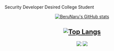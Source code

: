 Security Developer Desired College Student


<div align="center">

[![BeruNaru's GitHub stats](https://github-readme-stats.vercel.app/api?username=BeruNaru)](https://github.com/BeruNaru/github-readme-stats)

[![Top Langs](https://github-readme-stats.vercel.app/api/top-langs/?username=BeruNaru&layout=compact)](https://github.com/BeruNaru/github-readme-stats)
--------------------------------------------------------------------------------------------------------------- 
 <a href="https://twitter.com/XD_Beru_0"><img src="https://img.shields.io/badge/Beru-blue?style=flat&logo=twitter&logoColor=white&link=https://twitter.com/XD_Beru_0"/></a>
  <a href=" https://www.youtube.com/channel/UCj-DquNTPTE8FIJFToDJNog"><img src="https://img.shields.io/badge/Beru-white?style=flat&logo=youtube&logoColor=red&link= https://www.youtube.com/channel/UCj-DquNTPTE8FIJFToDJNog"/></a>

</div>

